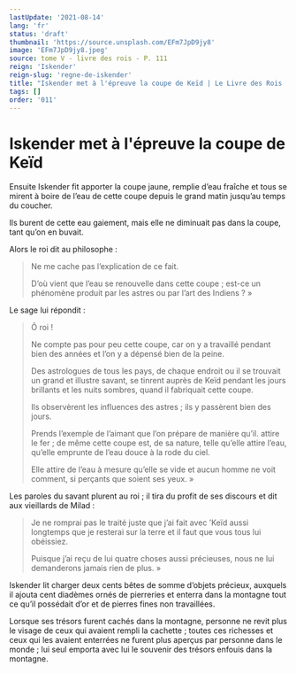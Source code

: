 ```yaml
---
lastUpdate: '2021-08-14'
lang: 'fr'
status: 'draft'
thumbnail: 'https://source.unsplash.com/EFm7JpD9jy8'
image: 'EFm7JpD9jy8.jpeg'
source: tome V - livre des rois - P. 111
reign: 'Iskender'
reign-slug: 'regne-de-iskender'
title: "Iskender met à l'épreuve la coupe de Keïd | Le Livre des Rois | Shâhnâmeh"
tags: []
order: '011'
---
```


<!-- LTeX: language=fr -->

# Iskender met à l'épreuve la coupe de Keïd

Ensuite Iskender fit apporter la coupe jaune, remplie d’eau fraîche et tous se mirent à boire de l’eau de cette coupe depuis le grand matin jusqu’au temps du coucher.

Ils burent de cette eau gaiement, mais elle ne diminuait pas dans la coupe, tant qu’on en buvait.

Alors le roi dit au philosophe :

> Ne me cache pas l’explication de ce fait.
>
> D’où vient que l’eau se renouvelle dans cette coupe ; est-ce un phénomène produit par les astres ou par l’art des Indiens ? »

Le sage lui répondit :

> Ô roi !
>
> Ne compte pas pour peu cette coupe, car on y a travaillé pendant bien des années et l’on y a dépensé bien de la peine.
>
> Des astrologues de tous les pays, de chaque endroit ou il se trouvait un grand et illustre savant, se tinrent auprès de Keïd pendant les jours brillants et les nuits sombres, quand il fabriquait cette coupe.
>
> Ils observèrent les influences des astres ; ils y passèrent bien des jours.
>
> Prends l’exemple de l’aimant que l’on prépare de manière qu’il. attire le fer ; de même cette coupe est, de sa nature, telle qu’elle attire l’eau, qu’elle emprunte de l’eau douce à la rode du ciel.
>
> Elle attire de l’eau à mesure qu’elle se vide et aucun homme ne voit comment, si perçants que soient ses yeux. »

Les paroles du savant plurent au roi ; il tira du profit de ses discours et dit aux vieillards de Milad :

> Je ne romprai pas le traité juste que j’ai fait avec ’Keïd aussi longtemps que je resterai sur la terre et il faut que vous tous lui obéissiez.
>
> Puisque j’ai reçu de lui quatre choses aussi précieuses, nous ne lui demanderons jamais rien de plus. »

Iskender lit charger deux cents bêtes de somme d’objets précieux, auxquels il ajouta cent diadèmes ornés de pierreries et enterra dans la montagne tout ce qu’il possédait d’or et de pierres fines non travaillées.

Lorsque ses trésors furent cachés dans la montagne, personne ne revit plus le visage de ceux qui avaient rempli la cachette ; toutes ces richesses et ceux qui les avaient enterrées ne furent plus aperçus par personne dans le monde ; lui seul emporta avec lui le souvenir des trésors enfouis dans la montagne.
